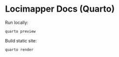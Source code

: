 # Locimapper Docs (Quarto)
Run locally:

```bash
quarto preview
```

Build static site:

```bash
quarto render
```
